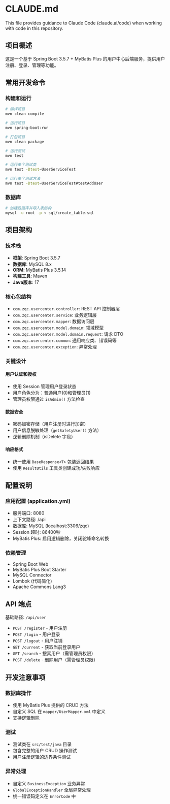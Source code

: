 # CLAUDE.md

This file provides guidance to Claude Code (claude.ai/code) when working with code in this repository.

## 项目概述

这是一个基于 Spring Boot 3.5.7 + MyBatis Plus 的用户中心后端服务，提供用户注册、登录、管理等功能。

## 常用开发命令

### 构建和运行
```bash
# 编译项目
mvn clean compile

# 运行项目
mvn spring-boot:run

# 打包项目
mvn clean package

# 运行测试
mvn test

# 运行单个测试类
mvn test -Dtest=UserServiceTest

# 运行单个测试方法
mvn test -Dtest=UserServiceTest#testAddUser
```

### 数据库
```bash
# 创建数据库并导入表结构
mysql -u root -p < sql/create_table.sql
```

## 项目架构

### 技术栈
- **框架**: Spring Boot 3.5.7
- **数据库**: MySQL 8.x
- **ORM**: MyBatis Plus 3.5.14
- **构建工具**: Maven
- **Java版本**: 17

### 核心包结构
- `com.zqc.usercenter.controller`: REST API 控制器层
- `com.zqc.usercenter.service`: 业务逻辑层
- `com.zqc.usercenter.mapper`: 数据访问层
- `com.zqc.usercenter.model.domain`: 领域模型
- `com.zqc.usercenter.model.domain.request`: 请求 DTO
- `com.zqc.usercenter.common`: 通用响应类、错误码等
- `com.zqc.usercenter.exception`: 异常处理

### 关键设计

#### 用户认证和授权
- 使用 Session 管理用户登录状态
- 用户角色分为：普通用户(0)和管理员(1)
- 管理员权限通过 `isAdmin()` 方法检查

#### 数据安全
- 密码加密存储（用户注册时进行加密）
- 用户信息脱敏处理（`getSafetyUser()` 方法）
- 逻辑删除机制（isDelete 字段）

#### 响应格式
- 统一使用 `BaseResponse<T>` 包装返回结果
- 使用 `ResultUtils` 工具类创建成功/失败响应

## 配置说明

### 应用配置 (application.yml)
- 服务端口: 8080
- 上下文路径: /api
- 数据库: MySQL (localhost:3306/zqc)
- Session 超时: 86400秒
- MyBatis Plus: 启用逻辑删除，关闭驼峰命名转换

### 依赖管理
- Spring Boot Web
- MyBatis Plus Boot Starter
- MySQL Connector
- Lombok (代码简化)
- Apache Commons Lang3

## API 端点

基础路径: `/api/user`
- `POST /register` - 用户注册
- `POST /login` - 用户登录
- `POST /logout` - 用户注销
- `GET /current` - 获取当前登录用户
- `GET /search` - 搜索用户（需管理员权限）
- `POST /delete` - 删除用户（需管理员权限）

## 开发注意事项

### 数据库操作
- 使用 MyBatis Plus 提供的 CRUD 方法
- 自定义 SQL 在 `mapper/UserMapper.xml` 中定义
- 支持逻辑删除

### 测试
- 测试类在 `src/test/java` 目录
- 包含完整的用户 CRUD 操作测试
- 用户注册逻辑的边界条件测试

### 异常处理
- 自定义 `BusinessException` 业务异常
- `GlobalExceptionHandler` 全局异常处理
- 统一错误码定义在 `ErrorCode` 中